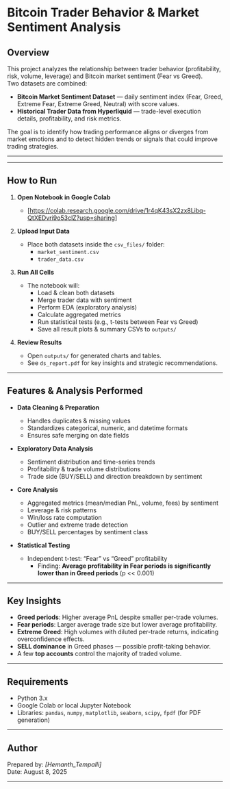 # Bitcoin Trader Behavior & Market Sentiment Analysis

## Overview
This project analyzes the relationship between trader behavior (profitability, risk, volume, leverage) and Bitcoin market sentiment (Fear vs Greed).  
Two datasets are combined:
- **Bitcoin Market Sentiment Dataset** — daily sentiment index (Fear, Greed, Extreme Fear, Extreme Greed, Neutral) with score values.
- **Historical Trader Data from Hyperliquid** — trade-level execution details, profitability, and risk metrics.

The goal is to identify how trading performance aligns or diverges from market emotions and to detect hidden trends or signals that could improve trading strategies.

---


---

## How to Run

1. **Open Notebook in Google Colab**  
   - [https://colab.research.google.com/drive/1r4qK43sX2zx8Libq-QtXEDvri9o53clZ?usp=sharing]

2. **Upload Input Data**  
   - Place both datasets inside the `csv_files/` folder:
     - `market_sentiment.csv`
     - `trader_data.csv`

3. **Run All Cells**  
   - The notebook will:
     - Load & clean both datasets
     - Merge trader data with sentiment
     - Perform EDA (exploratory analysis)
     - Calculate aggregated metrics
     - Run statistical tests (e.g., t-tests between Fear vs Greed)
     - Save all result plots & summary CSVs to `outputs/`

4. **Review Results**  
   - Open `outputs/` for generated charts and tables.
   - See `ds_report.pdf` for key insights and strategic recommendations.

---

## Features & Analysis Performed

- **Data Cleaning & Preparation**
  - Handles duplicates & missing values
  - Standardizes categorical, numeric, and datetime formats
  - Ensures safe merging on date fields

- **Exploratory Data Analysis**
  - Sentiment distribution and time-series trends
  - Profitability & trade volume distributions
  - Trade side (BUY/SELL) and direction breakdown by sentiment

- **Core Analysis**
  - Aggregated metrics (mean/median PnL, volume, fees) by sentiment
  - Leverage & risk patterns
  - Win/loss rate computation
  - Outlier and extreme trade detection
  - BUY/SELL percentages by sentiment class

- **Statistical Testing**
  - Independent t-test: “Fear” vs “Greed” profitability  
    - Finding: **Average profitability in Fear periods is significantly lower than in Greed periods** (p << 0.001)

---

## Key Insights
- **Greed periods**: Higher average PnL despite smaller per-trade volumes.  
- **Fear periods**: Larger average trade size but lower average profitability.  
- **Extreme Greed**: High volumes with diluted per-trade returns, indicating overconfidence effects.  
- **SELL dominance** in Greed phases — possible profit-taking behavior.  
- A few **top accounts** control the majority of traded volume.

---

## Requirements
- Python 3.x
- Google Colab or local Jupyter Notebook
- Libraries: `pandas`, `numpy`, `matplotlib`, `seaborn`, `scipy`, `fpdf` (for PDF generation)

---

## Author
Prepared by: *[Hemanth_Tempalli]*  
Date: August 8, 2025

---

